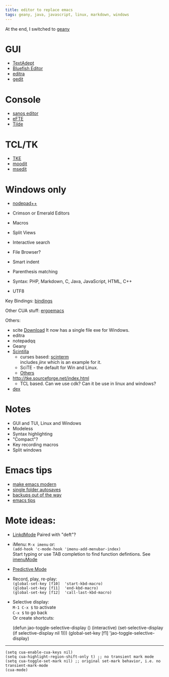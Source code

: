 ```yaml
---
title: editor to replace emacs
tags: geany, java, javascript, linux, markdown, windows
---
```


At the end, I switched to [geany](http://www.geany.org/)

# GUI

- [TextAdept](https://foicica.com/textadept/)
- [Bluefish Editor](http://bluefish.openoffice.nl/index.html)
- [editra](http://editra.org/)
- [gedit](https://wiki.gnome.org/Apps/Gedit)

# Console

- [sanos editor](http://www.jbox.dk/sanos/editor.htm)
- [eFTE](https://github.com/lanurmi/efte)
- [Tilde](http://os.ghalkes.nl/tilde/)

# TCL/TK

- [TKE](http://tke.sourceforge.net/)
- [moodit](http://mooedit.sourceforge.net/)
- [msedit](https://sites.google.com/site/msedit/home)


# Windows only

- [nodepad++](https://notepad-plus-plus.org/)
- Crimson or Emerald Editors


- Macros
- Split Views
- Interactive search
- File Browser?
- Smart indent
- Parenthesis matching
- Syntax: PHP, Markdown, C, Java, JavaScript, HTML, C++
- UTF8

Key Bindings: [bindings](http://zzyxx.wikidot.com/key-bindings)

Other CUA stuff: [ergoemacs](https://ergoemacs.github.io/cua-conflict.html)

Others:

- scite [Download](http://www.scintilla.org/SciTEDownload.html)
  It now has a single file exe for Windows.
- editra
- notepadqq
- Geany
- [Scintilla](http://www.scintilla.org/SciTE.html)
   - curses based: [scinterm](http://foicica.com/scinterm/)  
      includes *jinx* which is an example for it.
   - SciTE - the default for Win and Linux.
   - [Others](http://www.scintilla.org/ScintillaRelated.html)
- http://tke.sourceforge.net/index.html
  - TCL based.  Can we use cdk?  Can it be use in linux and windows?
 - [dex](https://github.com/tihirvon/dex)


# Notes

- GUI and TUI, Linux and Windows
- Modeless
- Syntax highlighting
- "Compact"?
- Key recording macros
- Split windows

# Emacs tips

* [make emacs modern](http://ergoemacs.org/emacs/emacs_make_modern.html)
* [single folder autosaves](http://superuser.com/questions/122119/locate-all-emacs-autosaves-and-backups-in-one-folder)
* [backups out of the way](http://emacsredux.com/blog/2013/05/09/keep-backup-and-auto-save-files-out-of-the-way/)
* [emacs tips](http://xenon.stanford.edu/~manku/emacs.html)

# Mote ideas:

* [LinkdMode](http://www.emacswiki.org/emacs/LinkdMode) Paired with "deft"?
* iMenu: `M-x imenu` or:  
  `(add-hook 'c-mode-hook 'imenu-add-menubar-index)`  
  Start typing or use TAB completion to find function defintions.
  See [imenuMode](http://www.emacswiki.org/cgi-bin/wiki/ImenuMode)
* [Predictive Mode](http://www.emacswiki.org/emacs/PredictiveMode)
* Record, play, re-play:  
  `(global-set-key [f10]  'start-kbd-macro)`  
  `(global-set-key [f11]  'end-kbd-macro)`  
  `(global-set-key [f12]  'call-last-kbd-macro)`
* Selective display:  
  `M-1 C-x $` to activate  
  `C-x $` to go back  
  Or create shortcuts:

    (defun jao-toggle-selective-display ()
        (interactive)
        (set-selective-display (if selective-display nil 1)))
    (global-set-key [f1] 'jao-toggle-selective-display)

* * *

    (setq cua-enable-cua-keys nil)
    (setq cua-highlight-region-shift-only t) ;; no transient mark mode
    (setq cua-toggle-set-mark nil) ;; original set-mark behavior, i.e. no transient-mark-mode
    (cua-mode)
